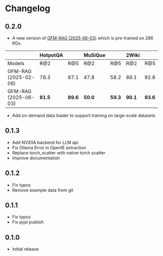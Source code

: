 # Changelog

## 0.2.0
- A new version of [GFM-RAG (2025-06-03)](https://huggingface.co/rmanluo/GFM-RAG-8M/commit/62cf6398c5875af1c4e04bbb35e4c3b21904d4ac) which is pre-trained on 286 KGs.

|                      | HotpotQA |          | MuSiQue  |          | 2Wiki    |          |
|----------------------|----------|----------|----------|----------|----------|----------|
| Models               | R@2      | R@5      | R@2      | R@5      | R@2      | R@5      |
| GFM-RAG (2025-02-06) | 78.3     | 87.1     | 47.8     | 58.2     | 89.1     | 92.8     |
| GFM-RAG (2025-06-03) | **81.5** | **89.6** | **50.0** | **59.3** | **90.1** | **93.6** |

- Add on-demand data loader to support training on large-scale datasets.

## 0.1.3
- Add NVIDIA backend for LLM api
- Fix Ollama Error in OpenIE extraction
- Replace torch_scatter with native torch scatter
- Improve documentation

## 0.1.2
- Fix typos
- Remove example data from git

## 0.1.1
- Fix typos
- Fix pypi publish

## 0.1.0
- Initial release
